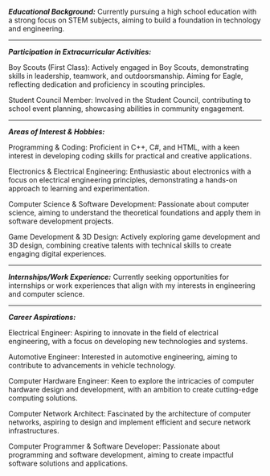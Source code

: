 ***Educational Background:*** Currently pursuing a high school education with a strong focus on STEM subjects, aiming to build a foundation in technology and engineering.

--------------------------------------------------------------------------------------------------------------------------------------------------------------------------------------------------------------
***Participation in Extracurricular Activities:***
  
  Boy Scouts (First Class): Actively engaged in Boy Scouts, demonstrating skills in leadership, teamwork, and outdoorsmanship. Aiming for Eagle, reflecting dedication and proficiency in scouting principles.
  
  Student Council Member: Involved in the Student Council, contributing to school event planning, showcasing abilities in community engagement.
  
--------------------------------------------------------------------------------------------------------------------------------------------------------------------------------------------------------------
***Areas of Interest & Hobbies:***
  
  Programming & Coding: Proficient in C++, C#, and HTML, with a keen interest in developing coding skills for practical and creative applications.
  
  Electronics & Electrical Engineering: Enthusiastic about electronics with a focus on electrical engineering principles, demonstrating a hands-on approach to learning and experimentation.
  
  Computer Science & Software Development: Passionate about computer science, aiming to understand the theoretical foundations and apply them in software development projects.
  
  Game Development & 3D Design: Actively exploring game development and 3D design, combining creative talents with technical skills to create engaging digital experiences.
  
--------------------------------------------------------------------------------------------------------------------------------------------------------------------------------------------------------------  
***Internships/Work Experience:*** Currently seeking opportunities for internships or work experiences that align with my interests in engineering and computer science.

--------------------------------------------------------------------------------------------------------------------------------------------------------------------------------------------------------------
***Career Aspirations:***
  
  Electrical Engineer: Aspiring to innovate in the field of electrical engineering, with a focus on developing new technologies and systems.
  
  Automotive Engineer: Interested in automotive engineering, aiming to contribute to advancements in vehicle technology.
  
  Computer Hardware Engineer: Keen to explore the intricacies of computer hardware design and development, with an ambition to create cutting-edge computing solutions.
  
  Computer Network Architect: Fascinated by the architecture of computer networks, aspiring to design and implement efficient and secure network infrastructures.
  
  Computer Programmer & Software Developer: Passionate about programming and software development, aiming to create impactful software solutions and applications.
